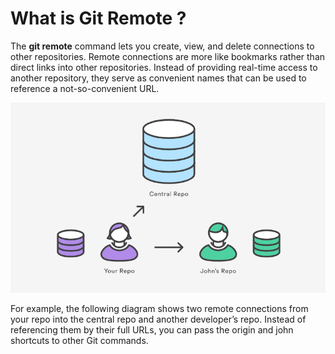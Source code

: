 # What is Git Remote ?

The **git remote** command lets you create, view, and delete connections to other repositories. Remote connections are more like bookmarks rather than direct links into other repositories. Instead of providing real-time access to another repository, they serve as convenient names that can be used to reference a not-so-convenient URL.

![git remote](https://github.com/prajaktavpendse/projectpractice/blob/master/Images/What_is_remote.PNG)

For example, the following diagram shows two remote connections from your repo into the central repo and another developer’s repo. Instead of referencing them by their full URLs, you can pass the origin and john shortcuts to other Git commands.

